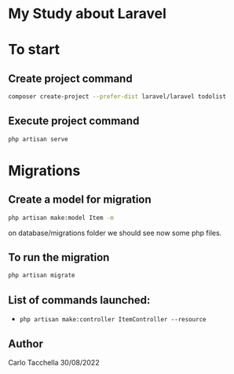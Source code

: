 # My Study about Laravel

# To start
## Create project command
```sh
composer create-project --prefer-dist laravel/laravel todolist
```
## Execute project command
```sh
php artisan serve
```
# Migrations
## Create  a model for migration
```sh
php artisan make:model Item -m
```
on database/migrations folder we should see now some php files.
## To run the migration
```sh
php artisan migrate
```

## List of commands launched:
- ```php artisan make:controller ItemController --resource```


## Author
Carlo Tacchella 30/08/2022
